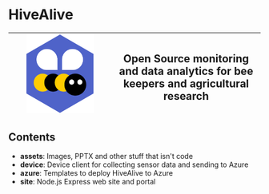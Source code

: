 # HiveAlive

|<img src="assets/logo.png" style="width:70%">|<h2>Open Source monitoring and data analytics for bee keepers and agricultural research</h2>|
|-|-|


## Contents
- **assets**: Images, PPTX and other stuff that isn't code
- **device**: Device client for collecting sensor data and sending to Azure
- **azure**: Templates to deploy HiveAlive to Azure
- **site**: Node.js Express web site and portal

